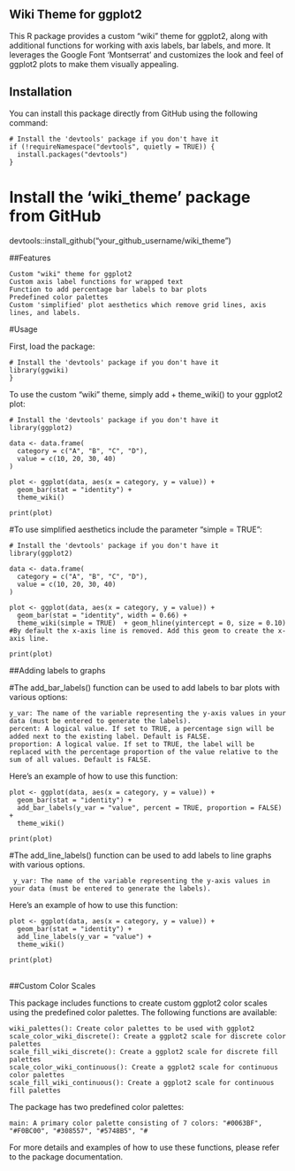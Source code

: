 ## Wiki Theme for ggplot2

This R package provides a custom “wiki” theme for ggplot2, along with
additional functions for working with axis labels, bar labels, and more.
It leverages the Google Font ‘Montserrat’ and customizes the look and
feel of ggplot2 plots to make them visually appealing.

## Installation

You can install this package directly from GitHub using the following
command:

    # Install the 'devtools' package if you don't have it
    if (!requireNamespace("devtools", quietly = TRUE)) {
      install.packages("devtools")
    }

# Install the ‘wiki\_theme’ package from GitHub

devtools::install\_github(“your\_github\_username/wiki\_theme”)

\##Features

    Custom "wiki" theme for ggplot2
    Custom axis label functions for wrapped text
    Function to add percentage bar labels to bar plots
    Predefined color palettes
    Custom 'simplified' plot aesthetics which remove grid lines, axis lines, and labels.

\#Usage

First, load the package:

    # Install the 'devtools' package if you don't have it
    library(ggwiki)
    }

To use the custom “wiki” theme, simply add + theme\_wiki() to your
ggplot2 plot:

    # Install the 'devtools' package if you don't have it
    library(ggplot2)

    data <- data.frame(
      category = c("A", "B", "C", "D"),
      value = c(10, 20, 30, 40)
    )

    plot <- ggplot(data, aes(x = category, y = value)) +
      geom_bar(stat = "identity") +
      theme_wiki()

    print(plot)

\#To use simplified aesthetics include the parameter “simple = TRUE”:

    # Install the 'devtools' package if you don't have it
    library(ggplot2)

    data <- data.frame(
      category = c("A", "B", "C", "D"),
      value = c(10, 20, 30, 40)
    )

    plot <- ggplot(data, aes(x = category, y = value)) +
      geom_bar(stat = "identity", width = 0.66) +
      theme_wiki(simple = TRUE)  + geom_hline(yintercept = 0, size = 0.10) #By default the x-axis line is removed. Add this geom to create the x-axis line.

    print(plot)

\##Adding labels to graphs

\#The add\_bar\_labels() function can be used to add labels to bar plots
with various options:

    y_var: The name of the variable representing the y-axis values in your data (must be entered to generate the labels).
    percent: A logical value. If set to TRUE, a percentage sign will be added next to the existing label. Default is FALSE.
    proportion: A logical value. If set to TRUE, the label will be replaced with the percentage proportion of the value relative to the sum of all values. Default is FALSE.

Here’s an example of how to use this function:

    plot <- ggplot(data, aes(x = category, y = value)) +
      geom_bar(stat = "identity") +
      add_bar_labels(y_var = "value", percent = TRUE, proportion = FALSE) +
      theme_wiki()

    print(plot)

\#The add\_line\_labels() function can be used to add labels to line
graphs with various options.

     y_var: The name of the variable representing the y-axis values in your data (must be entered to generate the labels).  

Here’s an example of how to use this function:

    plot <- ggplot(data, aes(x = category, y = value)) +
      geom_bar(stat = "identity") +
      add_line_labels(y_var = "value") +
      theme_wiki()

    print(plot)

\
##Custom Color Scales

This package includes functions to create custom ggplot2 color scales
using the predefined color palettes. The following functions are
available:

    wiki_palettes(): Create color palettes to be used with ggplot2
    scale_color_wiki_discrete(): Create a ggplot2 scale for discrete color palettes
    scale_fill_wiki_discrete(): Create a ggplot2 scale for discrete fill palettes
    scale_color_wiki_continuous(): Create a ggplot2 scale for continuous color palettes
    scale_fill_wiki_continuous(): Create a ggplot2 scale for continuous fill palettes

The package has two predefined color palettes:

    main: A primary color palette consisting of 7 colors: "#0063BF", "#F0BC00", "#308557", "#5748B5", "#

 For more details and examples of how to use these functions, please refer to the package documentation.
